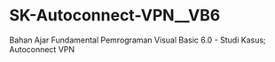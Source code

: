 # SK-Autoconnect-VPN__VB6
Bahan Ajar Fundamental Pemrograman Visual Basic 6.0 - Studi Kasus; Autoconnect VPN
